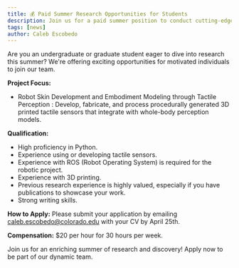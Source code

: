 ```yaml
---
title: 💰 Paid Summer Research Opportunities for Students
description: Join us for a paid summer position to conduct cutting-edge research.
tags: [news]
author: Caleb Escobedo
---
```

Are you an undergraduate or graduate student eager to dive into research this summer? We're offering exciting opportunities for motivated individuals to join our team.

**Project Focus:**

- Robot Skin Development and Embodiment Modeling through Tactile Perception : Develop, fabricate, and process procedurally generated 3D printed tactile sensors that integrate with whole-body perception models.

**Qualification:**
- High proficiency in Python.
- Experience using or developing tactile sensors.
- Experience with ROS (Robot Operating System) is required for the robotic project.
- Experience with 3D printing.
- Previous research experience is highly valued, especially if you have publications to showcase your work.
- Strong writing skills.

**How to Apply:**
Please submit your application by emailing caleb.escobedo@colorado.edu with your CV by April 25th.

**Compensation:**
$20 per hour for 30 hours per week.


Join us for an enriching summer of research and discovery! Apply now to be part of our dynamic team.

